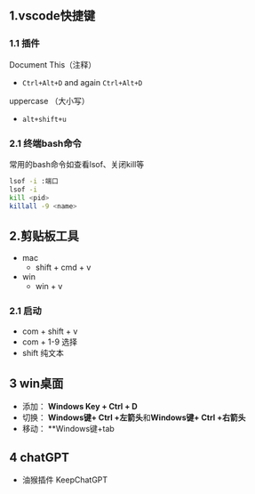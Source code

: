 ## 1.vscode快捷键

### 1.1 插件

Document This（注释）

- `Ctrl+Alt+D` and again `Ctrl+Alt+D`

uppercase （大小写）

- `alt+shift+u`

### 2.1 终端bash命令

常用的bash命令如查看lsof、关闭kill等

```bash
lsof -i :端口 
lsof -i 
kill <pid>
killall -9 <name>
```

## 2.剪贴板工具

- mac
	- shift + cmd + v
- win
	- win + v

### 2.1 启动

- com + shift + v
- com + 1-9 选择
- shift 纯文本

## 3 win桌面

- 添加： **Windows Key + Ctrl + D**
- 切换： **Windows键+ Ctrl +左箭头**和**Windows键+ Ctrl +右箭头**
- 移动： **Windows键+tab

## 4 chatGPT

- 油猴插件 KeepChatGPT
